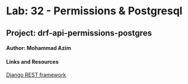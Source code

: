 # Lab: 32 - Permissions & Postgresql
## Project: drf-api-permissions-postgres
#### Author: Mohammad Azim
#### Links and Resources
[Django REST framework](https://www.django-rest-framework.org/) 